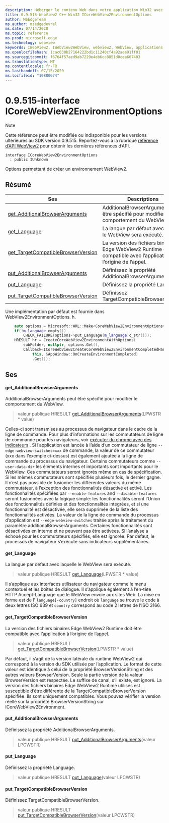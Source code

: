 ```yaml
---
description: Héberger le contenu Web dans votre application Win32 avec le contrôle Microsoft Edge WebView2
title: 0.9.515-WebView2 C++ Win32 ICoreWebView2EnvironmentOptions
author: MSEdgeTeam
ms.author: msedgedevrel
ms.date: 07/14/2020
ms.topic: reference
ms.prod: microsoft-edge
ms.technology: webview
keywords: IWebView2, IWebView2WebView, webview2, WebView, applications Win32, Win32, Edge, ICoreWebView2, ICoreWebView2Controller, contrôle de navigateur, html Edge
ms.openlocfilehash: 1cac030b27164222bd1c11240cf4a92aee91ff01
ms.sourcegitcommit: f6764f57aed9ab7229e4eb6cc8851d0cea667403
ms.translationtype: MT
ms.contentlocale: fr-FR
ms.lasthandoff: 07/15/2020
ms.locfileid: "10880674"
---
```

# 0.9.515-interface ICoreWebView2EnvironmentOptions 

> [!NOTE]
> Cette référence peut être modifiée ou indisponible pour les versions ultérieures au SDK version 0.9.515. Reportez-vous à la rubrique [référence d’API WebView2](../../../webview2-api-reference.md) pour obtenir les dernières références d’API.

```
interface ICoreWebView2EnvironmentOptions
  : public IUnknown
```

Options permettant de créer un environnement WebView2.

## Résumé

 Ses                        | Descriptions
--------------------------------|---------------------------------------------
[get_AdditionalBrowserArguments](#get_additionalbrowserarguments) | AdditionalBrowserArguments peut être spécifié pour modifier le comportement du WebView.
[get_Language](#get_language) | La langue par défaut avec laquelle le WebView sera exécuté.
[get_TargetCompatibleBrowserVersion](#get_targetcompatiblebrowserversion) | La version des fichiers binaires Edge WebView2 Runtime doit être compatible avec l’application à l’origine de l’appel.
[put_AdditionalBrowserArguments](#put_additionalbrowserarguments) | Définissez la propriété AdditionalBrowserArguments.
[put_Language](#put_language) | Définissez la propriété Language.
[put_TargetCompatibleBrowserVersion](#put_targetcompatiblebrowserversion) | Définissez TargetCompatibleBrowserVersion.

Une implémentation par défaut est fournie dans WebView2EnvironmentOptions. h.

```cpp
    auto options = Microsoft::WRL::Make<CoreWebView2EnvironmentOptions>();
    if(!m_language.empty())
        CHECK_FAILURE(options->put_Language(m_language.c_str()));
    HRESULT hr = CreateCoreWebView2EnvironmentWithOptions(
        subFolder, nullptr, options.Get(),
        Callback<ICoreWebView2CreateCoreWebView2EnvironmentCompletedHandler>(
            this, &AppWindow::OnCreateEnvironmentCompleted)
            .Get());
```

## Ses

#### get_AdditionalBrowserArguments 

AdditionalBrowserArguments peut être spécifié pour modifier le comportement du WebView.

> valeur publique HRESULT [get_AdditionalBrowserArguments](#get_additionalbrowserarguments)(LPWSTR * value)

Celles-ci sont transmises au processus de navigateur dans le cadre de la ligne de commande. Pour plus d’informations sur les commutateurs de ligne de commande pour les navigateurs, voir [exécuter du chrome avec des indicateurs](https://aka.ms/RunChromiumWithFlags) . Si l’application est lancée à l’aide d’un commutateur de ligne `--edge-webview-switches=xxx` de commande, la valeur de ce commutateur (xxx dans l’exemple ci-dessus) est également ajoutée à la ligne de commande du processus du navigateur. Certains commutateurs comme `--user-data-dir` les éléments internes et importants sont importants pour le WebView. Ces commutateurs seront ignorés même en cas de spécification. Si les mêmes commutateurs sont spécifiés plusieurs fois, le dernier gagne. Il n’est pas possible de fusionner les différentes valeurs du même commutateur, à l’exception des fonctionnalités désactivé et activé. Les fonctionnalités spécifiées par `--enable-features` and `--disable-features` seront fusionnées avec la logique simple: les fonctionnalités seront l’Union des fonctionnalités définies et des fonctionnalités intégrées, et si une fonctionnalité est désactivée, elle sera supprimée de la liste des fonctionnalités activées. La valeur de la ligne de commande du processus d’application est `--edge-webview-switches` traitée après le traitement du paramètre additionalBrowserArguments. Certaines fonctionnalités sont désactivées en interne et ne peuvent pas être activées. Si l’analyse a échoué pour les commutateurs spécifiés, elle est ignorée. Par défaut, le processus de navigateur s’exécute sans indicateurs supplémentaires.

#### get_Language 

La langue par défaut avec laquelle le WebView sera exécuté.

> valeur publique HRESULT [get_Language](#get_language)(LPWSTR * value)

Il s’applique aux interfaces utilisateur du navigateur comme le menu contextuel et les boîtes de dialogue. Il s’applique également à l’en-tête HTTP Accept-Language que le WebView envoie aux sites Web. La mise en forme est de l' `language[-country]` endroit où `language` se trouve le code à deux lettres ISO 639 et `country` correspond au code 2 lettres de l’ISO 3166.

#### get_TargetCompatibleBrowserVersion 

La version des fichiers binaires Edge WebView2 Runtime doit être compatible avec l’application à l’origine de l’appel.

> valeur publique HRESULT [get_TargetCompatibleBrowserVersion](#get_targetcompatiblebrowserversion)(LPWSTR * value)

Par défaut, il s’agit de la version latérale du runtime WebView2 qui correspond à la version du SDK utilisée par l’application. Le format de cette valeur est identique à celui de la propriété BrowserVersionString et des autres valeurs BrowserVersion. Seule la partie version de la valeur BrowserVersion est respectée. Le suffixe de canal, s’il existe, est ignoré. La version des fichiers binaires Edge WebView2 Runtime utilisés est susceptible d’être différente de la TargetCompatibleBrowserVersion spécifiée. Ils sont uniquement compatibles. Vous pouvez vérifier la version réelle sur la propriété BrowserVersionString sur ICoreWebView2Environment.

#### put_AdditionalBrowserArguments 

Définissez la propriété AdditionalBrowserArguments.

> valeur publique HRESULT [put_AdditionalBrowserArguments](#put_additionalbrowserarguments)(valeur LPCWSTR)

#### put_Language 

Définissez la propriété Language.

> valeur publique HRESULT [put_Language](#put_language)(valeur LPCWSTR)

#### put_TargetCompatibleBrowserVersion 

Définissez TargetCompatibleBrowserVersion.

> valeur publique HRESULT [put_TargetCompatibleBrowserVersion](#put_targetcompatiblebrowserversion)(valeur LPCWSTR)


